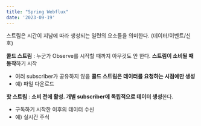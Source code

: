 ```yaml
---
title: "Spring Webflux"
date: '2023-09-19'
---
```


스트림은 시간이 지남에 따라 생성되는 일련의 요소들을 의미한다. (데이터/이벤트/신호)

**콜드 스트림** : 누군가 Observe를 시작할 때까지 아무것도 안 한다. **스트림이 소비될 때 동작**하기 시작
- 여러 subscriber가 공유하지 않음 **콜드 스트림은 데이터를 요청하는 시점에만 생성**
- 예) 파일 다운로드

**핫 스트림** : **소비 전에 활성. 개별 subscriber에 독립적으로 데이터 생성**한다.
- 구독하기 시작한 이후의 데이터 수신
- 예) 실시간 주식
